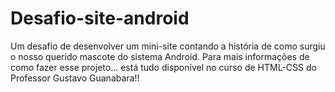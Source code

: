 # Desafio-site-android
Um desafio de desenvolver um mini-site contando a história de como surgiu o nosso querido mascote do sistema Android. Para mais informações de como fazer esse projeto... está tudo disponível no curso de HTML-CSS do Professor Gustavo Guanabara!!
